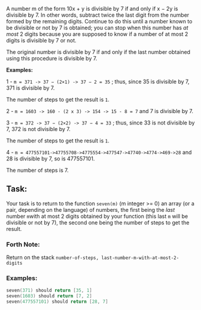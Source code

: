 A number m of the form 10x + y is divisible by 7 if and only if x − 2y is divisible by 7. In other words, subtract twice the last digit from the number formed by the remaining digits. Continue to do this until a number known to be divisible or not by 7 is obtained; you can stop when this number has *at most* 2 digits because you are supposed to know if a number of at most 2 digits is divisible by 7 or not.

The original number is divisible by 7 if and only if the last number obtained using this procedure is divisible by 7. 

**Examples:**

1 - `m = 371 -> 37 − (2×1) -> 37 − 2 = 35` ; thus, since 35 is divisible by 7, 371 is divisible by 7. 

The number of steps to get the result is `1`.

2 - `m = 1603 -> 160 - (2 x 3) -> 154 -> 15 - 8 = 7` and 7 is divisible by 7. 

3 - `m = 372 -> 37 − (2×2) -> 37 − 4 = 33` ; thus, since 33 is not divisible by 7, 372 is not divisible by 7. 

The number of steps to get the result is `1`.

4 - `m = 477557101->47755708->4775554->477547->47740->4774->469->28` and 28 is divisible by 7, so is 477557101. 

The number of steps is 7.

## Task:

Your task is to return to the function `seven(m)` (m integer >= 0) an array (or a pair, depending on the language) of numbers, the first being the *last* number `m`with at most 2 digits obtained by your function (this last `m` will be divisible or not by 7), the second one being the number of steps to get the result.

### Forth Note:

Return on the stack `number-of-steps, last-number-m-with-at-most-2-digits`

### Examples:

```powershell
seven(371) should return [35, 1]
seven(1603) should return [7, 2]
seven(477557101) should return [28, 7]
```